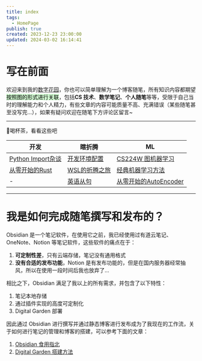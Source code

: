 ```yaml
---
title: index
tags:
  - HomePage
publish: true
created: 2023-12-23 23:00:00
updated: 2024-03-02 16:14:41
---
```


# 写在前面

欢迎来到我的[数字花园](https://www.zhihu.com/question/400660802)，你也可以简单理解为一个博客随笔，所有知识内容都期望<mark style="background: #BBFABBA6;">按照图的形式进行关联</mark>，包括**CS 技术**、**数学笔记**、**个人随笔**等等，受限于自己当时的理解能力和个人精力，有些文章的内容可能质量不高、充满错误（某些随笔甚至没写完...），如果有疑问欢迎在随笔下方评论区留言~

---
🍵喝杯茶，看看这些吧

| 开发                                        | 瞎折腾                            | ML                                                |
| ------------------------------------------- | --------------------------------- | ------------------------------------------------- |
| [Python Import杂谈](Python%20Import杂谈.md) | [开发环境配置](开发环境配置.md)   | [CS224W 图机器学习](CS224W%20图机器学习.md)       |
| [从零开始的Rust](从零开始的Rust.md)         | [WSL的折腾之旅](WSL的折腾之旅.md) | [经典机器学习方法](经典机器学习方法.md)           |
| -                                           | [英语从句](英语从句.md)           | [从零开始的AutoEncoder](从零开始的AutoEncoder.md) |
---
# 我是如何完成随笔撰写和发布的？

Obsidian 是一个笔记软件，在使用它之前，我已经使用过有道云笔记、OneNote、Notion 等笔记软件，这些软件的痛点在于：
1. **可定制性差**，只有云端存储，笔记没有通用格式
2. **没有合适的发布功能**，Notion 是有发布功能的，但是在国内服务器经常抽风，所以在使用一段时间后我也放弃了...

相比之下，Obsidian 满足了我以上的所有需求，并包含了以下特性：
1. 笔记本地存储
2. 通过插件实现的高度可定制化
3. Digital Garden 部署

因此通过 Obsidian 进行撰写并通过静态博客进行发布成为了我现在的工作流，关于如何进行笔记的管理和博客的搭建，可以参考下面的文章：
1. [Obsidian 食用指北](Obsidian%20食用指北.md)
2. [Digital Garden 搭建方法](Digital%20Garden%20搭建方法.md)